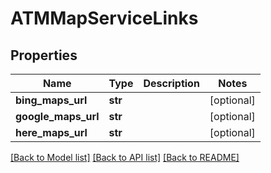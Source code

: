 # ATMMapServiceLinks

## Properties
Name | Type | Description | Notes
------------ | ------------- | ------------- | -------------
**bing_maps_url** | **str** |  | [optional] 
**google_maps_url** | **str** |  | [optional] 
**here_maps_url** | **str** |  | [optional] 

[[Back to Model list]](../README.md#documentation-for-models) [[Back to API list]](../README.md#documentation-for-api-endpoints) [[Back to README]](../README.md)


